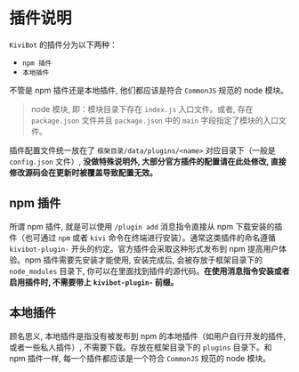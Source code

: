 # 插件说明

`KiviBot` 的插件分为以下两种：

- `npm 插件`
- `本地插件`

不管是 npm 插件还是本地插件, 他们都应该是符合 `CommonJS` 规范的 node 模块。

> node 模块, 即：模块目录下存在 `index.js` 入口文件。或者, 存在 `package.json` 文件并且 `package.json` 中的 `main` 字段指定了模块的入口文件。

插件配置文件统一放在了 `框架目录/data/plugins/<name>` 对应目录下（一般是 `config.json` 文件）, **没做特殊说明外, 大部分官方插件的配置请在此处修改, 直接修改源码会在更新时被覆盖导致配置无效。**

## npm 插件

所谓 npm 插件, 就是可以使用 `/plugin add` 消息指令直接从 npm 下载安装的插件（也可通过 `npm` 或者 `kivi` 命令在终端进行安装）。通常这类插件的命名遵循 `kivibot-plugin-` 开头的约定。官方插件会采取这种形式发布到 npm 提高用户体验。npm 插件需要先安装才能使用, 安装完成后, 会被存放于框架目录下的 `node_modules` 目录下, 你可以在里面找到插件的源代码。**在使用消息指令安装或者启用插件时, 不需要带上 `kivibot-plugin-` 前缀。**

## 本地插件

顾名思义, 本地插件是指没有被发布到 npm 的本地插件（如用户自行开发的插件, 或者一些私人插件）, 不需要下载。存放在框架目录下的 `plugins` 目录下。和 npm 插件一样, 每一个插件都应该是一个符合 `CommonJS` 规范的 node 模块。
